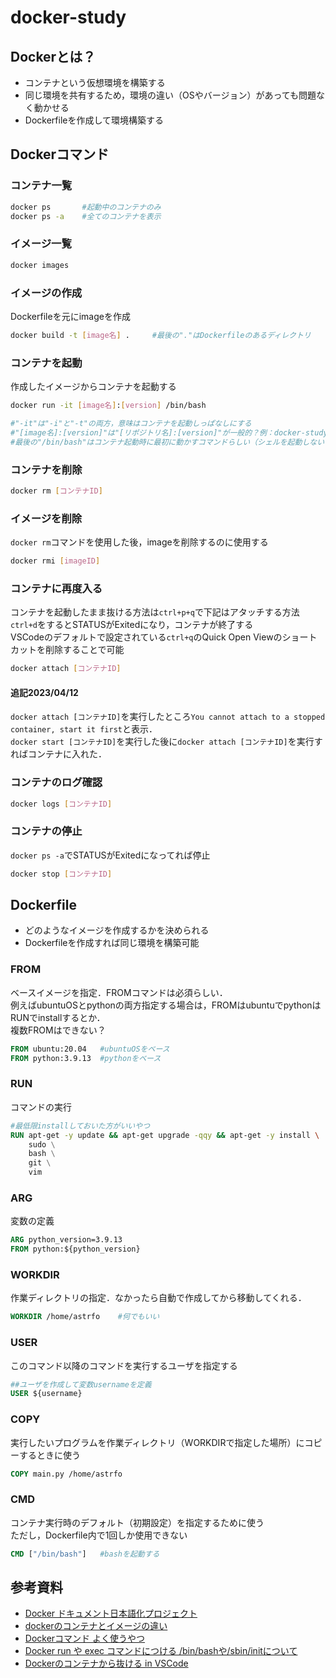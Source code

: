 # docker-study

## Dockerとは？

- コンテナという仮想環境を構築する
- 同じ環境を共有するため，環境の違い（OSやバージョン）があっても問題なく動かせる
- Dockerfileを作成して環境構築する

## Dockerコマンド

### コンテナ一覧

```bash
docker ps       #起動中のコンテナのみ
docker ps -a    #全てのコンテナを表示
```

### イメージ一覧

```bash
docker images
```

### イメージの作成

Dockerfileを元にimageを作成

```bash
docker build -t [image名] .     #最後の"."はDockerfileのあるディレクトリ
```

### コンテナを起動

作成したイメージからコンテナを起動する

```bash
docker run -it [image名]:[version] /bin/bash

#"-it"は"-i"と"-t"の両方，意味はコンテナを起動しっぱなしにする
#"[image名]:[version]"は"[リポジトリ名]:[version]"が一般的？例：docker-study:latest, ubuntu:14.04
#最後の"/bin/bash"はコンテナ起動時に最初に動かすコマンドらしい（シェルを起動しないとその後のコマンドが打てないかららしい）
```

### コンテナを削除

```bash
docker rm [コンテナID]
```

### イメージを削除

`docker rm`コマンドを使用した後，imageを削除するのに使用する

```bash
docker rmi [imageID]
```

### コンテナに再度入る

コンテナを起動したまま抜ける方法は`ctrl+p+q`で下記はアタッチする方法  
`ctrl+d`をするとSTATUSがExitedになり，コンテナが終了する  
VSCodeのデフォルトで設定されている`ctrl+q`のQuick Open Viewのショートカットを削除することで可能  

```bash
docker attach [コンテナID]
```

#### **追記2023/04/12**  
`docker attach [コンテナID]`を実行したところ`You cannot attach to a stopped container, start it first`と表示．  
`docker start [コンテナID]`を実行した後に`docker attach [コンテナID]`を実行すればコンテナに入れた．

### コンテナのログ確認

```bash
docker logs [コンテナID]
```

### コンテナの停止

`docker ps -a`でSTATUSがExitedになってれば停止

```bash
docker stop [コンテナID]
```

## Dockerfile

- どのようなイメージを作成するかを決められる
- Dockerfileを作成すれば同じ環境を構築可能

### FROM

ベースイメージを指定．FROMコマンドは必須らしい．  
例えばubuntuOSとpythonの両方指定する場合は，FROMはubuntuでpythonはRUNでinstallするとか．  
複数FROMはできない？

```dockerfile
FROM ubuntu:20.04   #ubuntuOSをベース
FROM python:3.9.13  #pythonをベース
```

### RUN

コマンドの実行

```dockerfile
#最低限installしておいた方がいいやつ
RUN apt-get -y update && apt-get upgrade -qqy && apt-get -y install \   #"\"は改行
    sudo \
    bash \
    git \
    vim
```

### ARG

変数の定義

```dockerfile
ARG python_version=3.9.13
FROM python:${python_version}
```

### WORKDIR

作業ディレクトリの指定．なかったら自動で作成してから移動してくれる．

```dockerfile
WORKDIR /home/astrfo    #何でもいい
```

### USER

このコマンド以降のコマンドを実行するユーザを指定する

```dockerfile
##ユーザを作成して変数usernameを定義
USER ${username}
```

### COPY

実行したいプログラムを作業ディレクトリ（WORKDIRで指定した場所）にコピーするときに使う

```dockerfile
COPY main.py /home/astrfo
```

### CMD

コンテナ実行時のデフォルト（初期設定）を指定するために使う  
ただし，Dockerfile内で1回しか使用できない

```dockerfile
CMD ["/bin/bash"]   #bashを起動する
```

## 参考資料

- [Docker ドキュメント日本語化プロジェクト](https://docs.docker.jp/)
- [dockerのコンテナとイメージの違い](https://hacknote.jp/archives/56650/)
- [Dockerコマンド よく使うやつ](https://qiita.com/Esfahan/items/52141a2ad741933d7d4c)
- [Docker run や exec コマンドにつける /bin/bashや/sbin/initについて](https://teratail.com/questions/58523)
- [Dockerのコンテナから抜ける in VSCode](https://qiita.com/Statham/items/c204e85067ea4dca2724)
